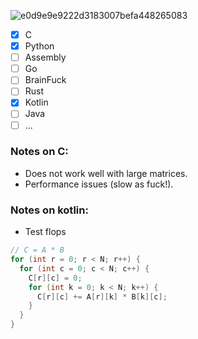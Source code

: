 ![e0d9e9e9222d3183007befa448265083](https://github.com/vreabernardo/Matrix-Multiplication/assets/45080358/e3d17d04-df80-4bd1-8f12-969987c09d3c)

- [x] C
- [x] Python
- [ ] Assembly
- [ ] Go
- [ ] BrainFuck
- [ ] Rust
- [x] Kotlin
- [ ] Java
- [ ] ...

### Notes on C:
- Does not work well with large matrices.
- Performance issues (slow as fuck!).

### Notes on kotlin:
- Test flops

```c
// C = A * B
for (int r = 0; r < N; r++) {
  for (int c = 0; c < N; c++) {
    C[r][c] = 0;
    for (int k = 0; k < N; k++) {
      C[r][c] += A[r][k] * B[k][c];
    }
  }
}

